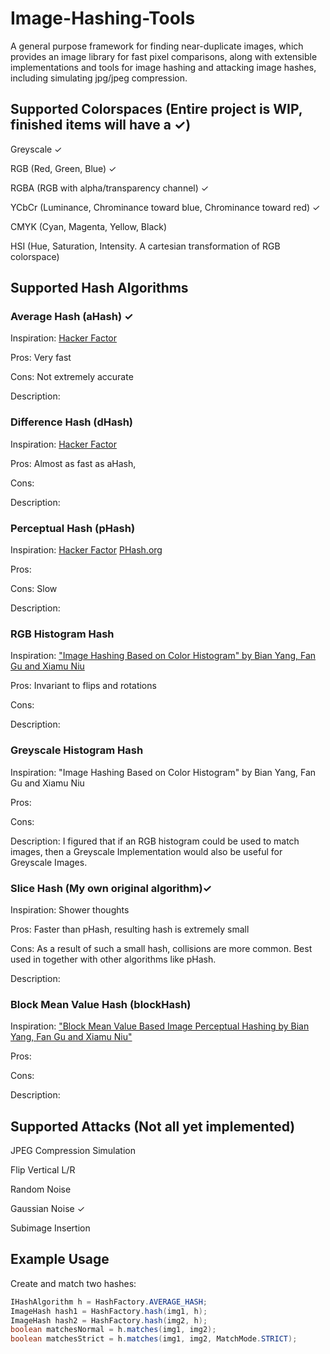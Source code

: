 # Image-Hashing-Tools
A general purpose framework for finding near-duplicate images, which provides an image library for fast pixel comparisons, along with extensible implementations and tools for image hashing and attacking image hashes, including simulating jpg/jpeg compression.

## Supported Colorspaces (Entire project is WIP, finished items will have a ✓)
Greyscale ✓

RGB (Red, Green, Blue) ✓

RGBA (RGB with alpha/transparency channel) ✓

YCbCr (Luminance, Chrominance toward blue, Chrominance toward red) ✓

CMYK (Cyan, Magenta, Yellow, Black)

HSI (Hue, Saturation, Intensity. A cartesian transformation of RGB colorspace)


## Supported Hash Algorithms
### Average Hash (aHash) ✓
Inspiration: [Hacker Factor](http://www.hackerfactor.com/blog/?/archives/529-Kind-of-Like-That.html)

Pros: Very fast

Cons: Not extremely accurate

Description:

### Difference Hash (dHash)
Inspiration: [Hacker Factor](http://www.hackerfactor.com/blog/?/archives/529-Kind-of-Like-That.html)

Pros: Almost as fast as aHash, 

Cons: 

Description:

### Perceptual Hash (pHash)
Inspiration: [Hacker Factor](http://hackerfactor.com/blog/index.php%3F/archives/432-Looks-Like-It.html) [PHash.org](https://www.phash.org/)

Pros: 

Cons: Slow

Description:

### RGB Histogram Hash
Inspiration: ["Image Hashing Based on Color Histogram" by Bian Yang, Fan Gu and Xiamu Niu](http://manu35.magtech.com.cn/Jwk_ics/CN/abstract/abstract1269.shtml)

Pros: Invariant to flips and rotations

Cons: 

Description:

### Greyscale Histogram Hash
Inspiration: "Image Hashing Based on Color Histogram" by Bian Yang, Fan Gu and Xiamu Niu

Pros: 

Cons:

Description: I figured that if an RGB histogram could be used to match images, then a Greyscale Implementation would also be useful for Greyscale Images.


### Slice Hash (My own original algorithm)✓
Inspiration: Shower thoughts

Pros: Faster than pHash, resulting hash is extremely small

Cons: As a result of such a small hash, collisions are more common. Best used in together with other algorithms like pHash.

Description:


### Block Mean Value Hash (blockHash)

Inspiration: ["Block Mean Value Based Image Perceptual Hashing by Bian Yang, Fan Gu and Xiamu Niu"](https://ieeexplore.ieee.org/document/4041692)

Pros:

Cons:

Description:


## Supported Attacks (Not all yet implemented)
JPEG Compression Simulation

Flip Vertical L/R

Random Noise

Gaussian Noise ✓

Subimage Insertion

## Example Usage

Create and match two hashes:
```Java
IHashAlgorithm h = HashFactory.AVERAGE_HASH;
ImageHash hash1 = HashFactory.hash(img1, h);
ImageHash hash2 = HashFactory.hash(img2, h);
boolean matchesNormal = h.matches(img1, img2);
boolean matchesStrict = h.matches(img1, img2, MatchMode.STRICT);
```


